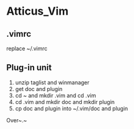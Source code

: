 # Atticus_Vim

## .vimrc

replace ~/.vimrc

## Plug-in unit

1. unzip taglist and winmanager
2. get doc and plugin
3. cd ~ and mkdir .vim and cd .vim
4. cd .vim and mkdir doc and mkdir plugin
5. cp doc and plugin into ~/.vim/doc and plugin


Over~.~
